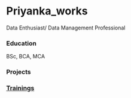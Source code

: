 # Priyanka_works
Data Enthusiast/ Data Management Professional 

### Education
BSc, BCA, MCA

### Projects


### [Trainings](/Trainings.md)
